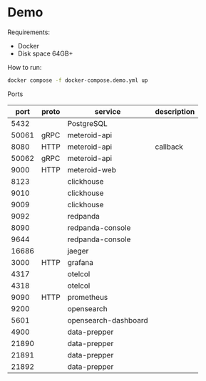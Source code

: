 # Demo

Requirements:
- Docker
- Disk space 64GB+
  
How to run:
```bash
docker compose -f docker-compose.demo.yml up
```

Ports

| port  | proto | service              | description |
|-------|-------|----------------------|-------------|
| 5432  |       | PostgreSQL           |             |     
| 50061 | gRPC  | meteroid-api         |             |
| 8080  | HTTP  | meteroid-api         | callback    |
| 50062 | gRPC  | meteroid-api         |             |
| 9000  | HTTP  | meteroid-web         |             |
| 8123  |       | clickhouse           |             |
| 9010  |       | clickhouse           |             |
| 9009  |       | clickhouse           |             |
| 9092  |       | redpanda             |             |
| 8090  |       | redpanda-console     |             |
| 9644  |       | redpanda-console     |             |
| 16686 |       | jaeger               |             |
| 3000  | HTTP  | grafana              |             |
| 4317  |       | otelcol              |             |
| 4318  |       | otelcol              |             |
| 9090  | HTTP  | prometheus           |             |
| 9200  |       | opensearch           |             |
| 5601  |       | opensearch-dashboard |             |
| 4900  |       | data-prepper         |             |
| 21890 |       | data-prepper         |             |
| 21891 |       | data-prepper         |             |
| 21892 |       | data-prepper         |             |
